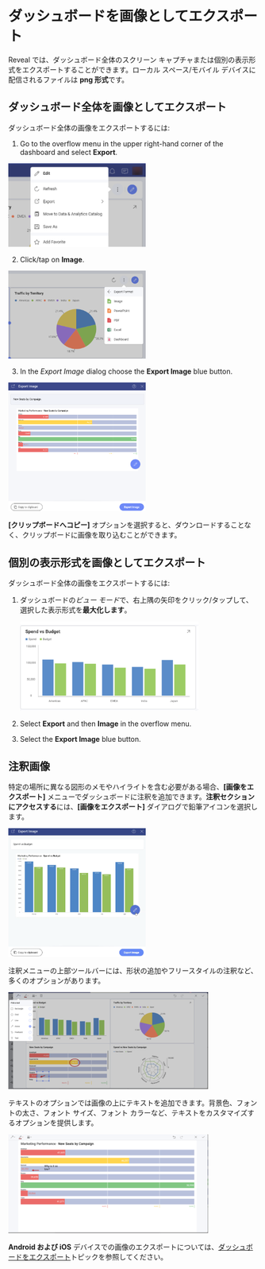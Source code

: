 # ダッシュボードを画像としてエクスポート

Reveal では、ダッシュボード全体のスクリーン キャプチャまたは個別の表示形式をエクスポートすることができます。ローカル スペース/モバイル デバイスに配信されるファイルは **png 形式**です。

## ダッシュボード全体を画像としてエクスポート

ダッシュボード全体の画像をエクスポートするには:

1.  Go to the overflow menu in the upper right-hand corner of the
    dashboard and select **Export**.

  <img src="images/export-option-overflow-menu.png" alt="Export option in the list of options in the overflow menu" class="responsive-img" width="55%"/>

2. Click/tap on **Image**.

  <img src="images/image-export-format.png" alt="Image option in the list of formats" class="responsive-img" width="55%"/>

3.  In the *Export Image* dialog choose the **Export Image** blue button.

 <img src="images/export-image-dialog.png" alt="Export image button in the export image dialog" class="responsive-img" width="55%"/>

**[クリップボードへコピー]** オプションを選択すると、ダウンロードすることなく、クリップボードに画像を取り込むことができます。

## 個別の表示形式を画像としてエクスポート

ダッシュボード全体の画像をエクスポートするには:

1.  ダッシュボードの*ビュー モード*で、右上隅の矢印をクリック/タップして、選択した表示形式を**最大化します**。

    <img src="images/export-visualization.png" alt="Using the arrow from the upper-right corner to open a visualization" class="responsive-img" width="75%"/>

2.  Select **Export** and then **Image** in the overflow menu.

3.  Select the **Export Image** blue button.

<a name='annotating'></a>
## 注釈画像

特定の場所に異なる図形のメモやハイライトを含む必要がある場合、**[画像をエクスポート]** メニューでダッシュボードに注釈を追加できます。**注釈セクションにアクセスする**には、**[画像をエクスポート]** ダイアログで鉛筆アイコンを選択します。

<img src="images/export-images-annotation.png" alt="Accessing Image Annotation Menu" class="responsive-img" width="55%"/>

注釈メニューの上部ツールバーには、形状の追加やフリースタイルの注釈など、多くのオプションがあります。

<img src="images/export-image-toolbar.png" alt=" Toolbar with different shapes options" class="responsive-img" width="80%"/>

テキストのオプションでは画像の上にテキストを追加できます。背景色、フォントの太さ、フォント サイズ、フォント カラーなど、テキストをカスタマイズするオプションを提供します。

<img src="images/text-option-in-export-image.png" alt="Adding text in image annotation" class="responsive-img" width="80%"/>

**Android および iOS** デバイスでの画像のエクスポートについては、[ダッシュボードをエクスポート](how-to-export-a-dashboard.html#mobile-devices)トピックを参照してください。
